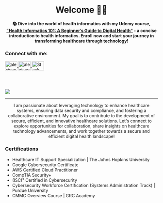 <h1 align="center"> Welcome 👋🏾 </h1>
<p>
   <p align="center">
  <strong>📚 Dive into the world of health informatics with my Udemy course, <a href="https://www.udemy.com/course/healthinformatics101/" target="_blank">"Health Informatics 101: A Beginner’s Guide to Digital Health"</a> -  a concise introduction to health informatics. Enroll now and  start your journey in transforming healthcare through technology!</strong>

### Connect with me:
<p align="left">
   <a href="https://linkedin.com/in/alexiscollier" target="blank">
      <img align="center" src="https://raw.githubusercontent.com/rahuldkjain/github-profile-readme-generator/master/src/images/icons/Social/linked-in-alt.svg" alt="alexiscollier" height="30" width="40" />
   </a>
   <a href="https://www.credly.com/users/alexis-collier/badges" target="blank">
      <img align="center" src="https://www.svgrepo.com/show/331358/credly.svg" alt="alexiscollier" height="30" width="40" />
   </a>
    <a href="https://stackoverflow.com/users/28971071/dr-alexis" target="blank">
      <img align="center" src="https://upload.wikimedia.org/wikipedia/commons/e/ef/Stack_Overflow_icon.svg" alt="Stack Overflow" height="30" width="40" />
   </a>
</p>
<br><br>

![](https://komarev.com/ghpvc/?username=colla00&color=blue&style=for-the-badge)

---

<div align="center">
    I am passionate about leveraging technology to enhance healthcare systems, ensuring data security and compliance, and fostering a collaborative environment. My goal is to contribute to the development of secure, efficient, and innovative healthcare solutions.
    Let's connect to explore opportunities for collaboration, share insights on healthcare technology advancements, and work together towards a secure and efficient digital health landscape!
</div>

### Certifications
- Healthcare IT Support Specialization | The Johns Hopkins University
- Google Cybersecurity Certificate 
- AWS Certified Cloud Practitioner
- CompTIA Security+
- (ISC)² Certified in Cybersecurity
- Cybersecurity Workforce Certification (Systems Administration Track) | Purdue University
- CMMC Overview Course | GRC Academy

